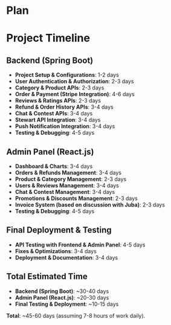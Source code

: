 # Plan

# Project Timeline

## Backend (Spring Boot)
- **Project Setup & Configurations**: 1-2 days
- **User Authentication & Authorization**: 2-3 days
- **Category & Product APIs**: 2-3 days
- **Order & Payment (Stripe Integration)**: 4-6 days
- **Reviews & Ratings APIs**: 2-3 days
- **Refund & Order History APIs**: 3-4 days
- **Chat & Contest APIs**: 3-4 days
- **Stewart API Integration**: 3-4 days
- **Push Notification Integration**: 3-4 days
- **Testing & Debugging**: 4-5 days

## Admin Panel (React.js)
- **Dashboard & Charts**: 3-4 days
- **Orders & Refunds Management**: 3-4 days
- **Product & Category Management**: 2-3 days
- **Users & Reviews Management**: 3-4 days
- **Chat & Contest Management**: 3-4 days
- **Promotions & Discounts Management**: 2-3 days
- **Invoice System (based on discussion with Juba)**: 2-3 days
- **Testing & Debugging**: 4-5 days

## Final Deployment & Testing
- **API Testing with Frontend & Admin Panel**: 4-5 days
- **Fixes & Optimizations**: 3-4 days
- **Deployment & Documentation**: 3-4 days

## Total Estimated Time
- **Backend (Spring Boot)**: ~30-40 days
- **Admin Panel (React.js)**: ~20-30 days
- **Final Testing & Deployment**: ~10-15 days

**Total**: ~45-60 days (assuming 7-8 hours of work daily).
